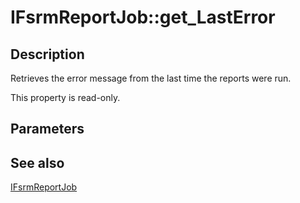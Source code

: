 # IFsrmReportJob::get_LastError

## Description

Retrieves the error message from the last time the reports were run.

This property is read-only.

## Parameters

## See also

[IFsrmReportJob](https://learn.microsoft.com/previous-versions/windows/desktop/api/fsrmreports/nn-fsrmreports-ifsrmreportjob)